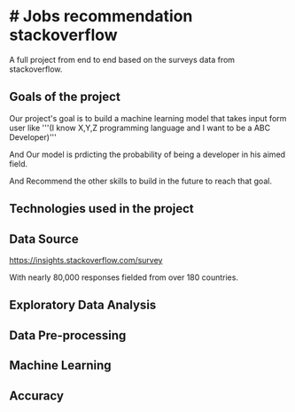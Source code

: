 # # Jobs recommendation stackoverflow

A full project from end to end based on the surveys data from stackoverflow.

## Goals of the project
Our project's goal is to build a machine learning model that takes input form user like '''(I know X,Y,Z programming language and I want to be a ABC Developer)'''

And Our model is prdicting the probability of being a developer in his aimed field.

And Recommend the other skills to build in the future to reach that goal.
## Technologies used in the project

## Data Source
https://insights.stackoverflow.com/survey

With nearly 80,000 responses fielded from over 180 countries.

## Exploratory Data Analysis



## Data Pre-processing


## Machine Learning 


## Accuracy 

